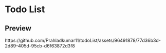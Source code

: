 


<h1>Todo List</h1>
<h2>Preview</h2>
https://github.com/Prahladkumar11/todoList/assets/96491878/77d36b3d-2d89-405d-95cb-d6f63872d3f8

